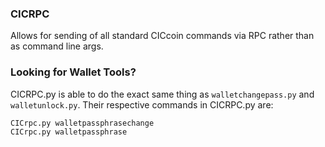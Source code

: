 ### CICRPC
Allows for sending of all standard CICcoin commands via RPC rather than as command line args.

### Looking for Wallet Tools?
CICRPC.py is able to do the exact same thing as `walletchangepass.py` and `walletunlock.py`. Their respective commands in CICRPC.py are:

	CICrpc.py walletpassphrasechange
	CICrpc.py walletpassphrase
